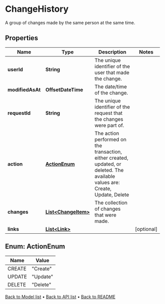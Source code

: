 

# ChangeHistory

A group of changes made by the same person at the same time.

## Properties

| Name | Type | Description | Notes |
|------------ | ------------- | ------------- | -------------|
|**userId** | **String** | The unique identifier of the user that made the change. |  |
|**modifiedAsAt** | **OffsetDateTime** | The date/time of the change. |  |
|**requestId** | **String** | The unique identifier of the request that the changes were part of. |  |
|**action** | [**ActionEnum**](#ActionEnum) | The action performed on the transaction, either created, updated, or deleted. The available values are: Create, Update, Delete |  |
|**changes** | [**List&lt;ChangeItem&gt;**](ChangeItem.md) | The collection of changes that were made. |  |
|**links** | [**List&lt;Link&gt;**](Link.md) |  |  [optional] |



## Enum: ActionEnum

| Name | Value |
|---- | -----|
| CREATE | &quot;Create&quot; |
| UPDATE | &quot;Update&quot; |
| DELETE | &quot;Delete&quot; |



[Back to Model list](../README.md#documentation-for-models) &#8226; [Back to API list](../README.md#documentation-for-api-endpoints) &#8226; [Back to README](../README.md)


